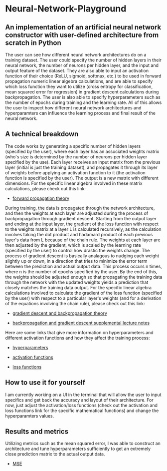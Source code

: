 # Neural-Network-Playground
## An implementation of an artificial neural network constructor with user-defined architecture from scratch in Python

The user can see how different neural network architectures do on a training dataset. The user could specify the number of hidden layers in their neural network, the number of neurons per hidden layer, and the input and output feature of the dataset. They are also able to input an activation function of their choice (ReLU, sigmoid, softmax, etc.) to be used in forward propagation numeric linear algebra calculations, and are able to specify which loss function they want to utilize (cross entropy for classification, mean squared error for regression) in gradient descent calculations during backpropagation. The user is also able to specify hyperparameters such as the number of epochs during training and the learning rate. All of this allows the user to inspect how different neural network architectures and hyperparamters can influence the learning process and final result of the neural network. 

## A technical breakdown

The code works by generating a specific number of hidden layers (specified by the user), where each layer has an associated weights matrix (who's size is determined by the number of neurons per hidden layer specified by the use). Each layer receives an input matrix from the previous layer (initial is just the training dataset), and propagates it through its layer of weights before applying an activation function to it (the activation function is specified by the user). The output is a new matrix with different dimensions. For the specific linear algebra involved in these matrix calculations, please check out this link: 

* [forward propagation theory](https://www.d2l.ai/chapter_multilayer-perceptrons/backprop.html)

During training, the data is propagated through the network architecture, and then the weights at each layer are adjusted during the process of backpropagation through gradient descent. Starting from the output layer and ending at the input layer, the gradient of the loss function with respect to the weights matrix at a layer L is calculated recursively, as the calculation involves taking the dot product and hadamard product of each previous layer's data from L because of the chain rule. The weights at each layer are then adjusted by the gradient, which is scaled by the learning rate (specified by the user) to control how drastic the weights change. The process of gradient descent is basically analagous to nudging each weight slightly up or down, in a direction that tries to minimize the error term between the prediction and actual output data. This process occurs n times, where n is the number of epochs specified by the user. By the end of this, the weights should be adjusted enough so that propagating the training data through the network with the updated weights yields a prediction that closely matches the training data output. For the specific linear algebra calculations involved to calculate the gradient of the loss function (specified by the user) with respect to a particular layer's weights (and for a derivation of the equations involving the chain rule), please check out this link:

* [gradient descent and backpropagation theory](https://en.wikipedia.org/wiki/Backpropagation#Matrix_multiplication)

* [backpropagation and gradient descent supplemental lecture notes](https://cs231n.stanford.edu/slides/2018/cs231n_2018_ds02.pdf)

Here are some links that give more information on hyperparameters and different activation functions and how they affect the training process:

* [hyperparameters](https://en.wikipedia.org/wiki/Hyperparameter_(machine_learning))

* [activation functions](https://en.wikipedia.org/wiki/Activation_function#Table_of_activation_functions)

* [loss functions](https://towardsdatascience.com/loss-functions-and-their-use-in-neural-networks-a470e703f1e9)

## How to use it for yourself 

I am currently working on a UI in the terminal that will allow the user to input specifics and get back the accuracy and layout of their architecture. For now, just adjust the activation/loss functions (check out the activation and loss functions link for the specific mathematical functions) and change the hyperparamters values.

## Results and metrics

Utilizing metrics such as the mean squared error, I was able to construct an architecture and tune hyperparameters sufficiently to get an extremely close prediction matrix to the actual output data. 

* [MSE](https://en.wikipedia.org/wiki/Mean_squared_error#Predictor)
